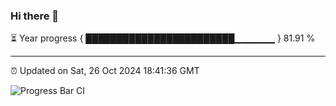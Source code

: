 ### Hi there 👋

⏳ Year progress { ████████████████████████▁▁▁▁▁▁ } 81.91 %

---

⏰ Updated on Sat, 26 Oct 2024 18:41:36 GMT

![Progress Bar CI](https://github.com/IshwaranRudhara/GIT-ACTION/workflows/Progress%20Bar%20CI/badge.svg)

